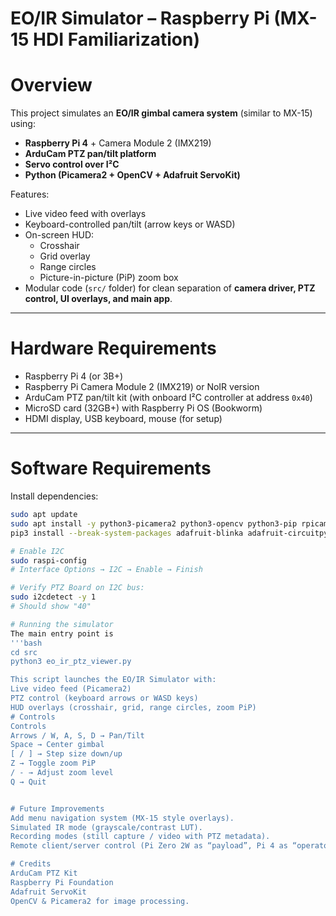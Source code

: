 # EO/IR Simulator – Raspberry Pi (MX-15 HDI Familiarization)

# Overview
This project simulates an **EO/IR gimbal camera system** (similar to MX-15) using:
- **Raspberry Pi 4** + Camera Module 2 (IMX219)
- **ArduCam PTZ pan/tilt platform**
- **Servo control over I²C**
- **Python (Picamera2 + OpenCV + Adafruit ServoKit)**

Features:
- Live video feed with overlays
- Keyboard-controlled pan/tilt (arrow keys or WASD)
- On-screen HUD:
  - Crosshair
  - Grid overlay
  - Range circles
  - Picture-in-picture (PiP) zoom box
- Modular code (`src/` folder) for clean separation of **camera driver, PTZ control, UI overlays, and main app**.

---

#  Hardware Requirements
- Raspberry Pi 4 (or 3B+)
- Raspberry Pi Camera Module 2 (IMX219) or NoIR version
- ArduCam PTZ pan/tilt kit (with onboard I²C controller at address `0x40`)
- MicroSD card (32GB+) with Raspberry Pi OS (Bookworm)
- HDMI display, USB keyboard, mouse (for setup)

---

# Software Requirements
Install dependencies:
```bash
sudo apt update
sudo apt install -y python3-picamera2 python3-opencv python3-pip rpicam-apps
pip3 install --break-system-packages adafruit-blinka adafruit-circuitpython-servokit

# Enable I2C
sudo raspi-config
# Interface Options → I2C → Enable → Finish

# Verify PTZ Board on I2C bus:
sudo i2cdetect -y 1
# Should show "40"

# Running the simulator
The main entry point is
'''bash
cd src
python3 eo_ir_ptz_viewer.py

This script launches the EO/IR Simulator with:
Live video feed (Picamera2)
PTZ control (keyboard arrows or WASD keys)
HUD overlays (crosshair, grid, range circles, zoom PiP)
# Controls
Controls
Arrows / W, A, S, D → Pan/Tilt
Space → Center gimbal
[ / ] → Step size down/up
Z → Toggle zoom PiP
/ - → Adjust zoom level
Q → Quit


# Future Improvements
Add menu navigation system (MX-15 style overlays).
Simulated IR mode (grayscale/contrast LUT).
Recording modes (still capture / video with PTZ metadata).
Remote client/server control (Pi Zero 2W as “payload”, Pi 4 as “operator”).

# Credits
ArduCam PTZ Kit
Raspberry Pi Foundation
Adafruit ServoKit
OpenCV & Picamera2 for image processing.
